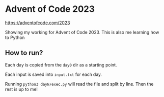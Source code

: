# Advent of Code 2023

https://adventofcode.com/2023

Showing my working for Advent of Code 2023. This is also me learning how to Python

## How to run?

Each day is copied from the `day0` dir as a starting point.

Each input is saved into `input.txt` for each day.

Running `python3 dayN/exec.py` will read the file and split by line. Then the rest is up to me!
